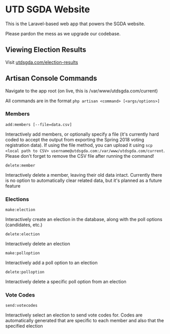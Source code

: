 # UTD SGDA Website

This is the Laravel-based web app that powers the SGDA website.

Please pardon the mess as we upgrade our codebase.

## Viewing Election Results

Visit [utdsgda.com/election-results](https://utdsgda.com/election-results)

## Artisan Console Commands

Navigate to the app root (on live, this is /var/www/utdsgda.com/current)

All commands are in the format `php artisan <command> [<args/options>]`

### Members

`add:members [--file=data.csv]`

Interactively add members, or optionally specify a file (it's currently hard coded to accept the output from exporting the Spring 2018 voting registration data). If using the file method, you can upload it using `scp <local path to CSV> username@utdsgda.com:/var/www/utdsgda.com/current`. Please don't forget to remove the CSV file after running the command!

`delete:member`

Interactively delete a member, leaving their old data intact. Currently there is no option to automatically clear related data, but it's planned as a future feature

### Elections

`make:election`

Interactively create an election in the database, along with the poll options (candidates, etc.)

`delete:election`

Interactively delete an election

`make:polloption`

Interactively add a poll option to an election

`delete:polloption`

Interactively delete a specific poll option from an election

### Vote Codes

`send:votecodes`

Interactively select an election to send vote codes for. Codes are automatically generated that are specific to each member and also that the specified election
